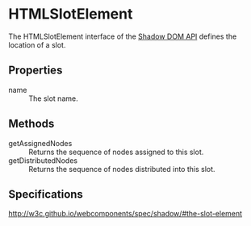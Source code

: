 # HTMLSlotElement

The HTMLSlotElement interface of the [Shadow DOM API](Shadow_DOM_API.md) 
defines the location of a slot.

## Properties

<dl>
  <dt>name</dt>
  <dd>The slot name.</dd>
</dl>

## Methods

<dl>
  <dt>getAssignedNodes</dt>
  <dd>Returns the sequence of nodes assigned to this slot.</dd>
  <dt>getDistributedNodes</dt>
  <dd>Returns the sequence of nodes distributed into this slot.</dd>
</dl>

## Specifications

<http://w3c.github.io/webcomponents/spec/shadow/#the-slot-element>
